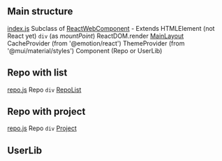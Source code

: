 

## Main structure
[index.js](src/index.js)
Subclass of [ReactWebComponent](src/ReactWebComponent.js) - Extends HTMLElement (not React yet)
  `div` (as _mountPoint_)
    ReactDOM.render
    [MainLayout](src/components/MainLayout.js)
      CacheProvider (from '@emotion/react')
        ThemeProvider (from '@mui/material/styles')
          Component (Repo or UserLib)

## Repo with list
[repo.js](src/components/repo/Repo.js)
Repo
  `div`
    [RepoList](src/components/repo/RepoList.js)

## Repo with project
[repo.js](src/components/repo/Repo.js)
Repo
  `div`
    [Project](src/components/repo/Project.js)

## UserLib
